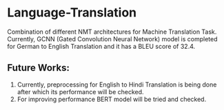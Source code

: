 # Language-Translation
Combination of different NMT architectures for Machine Translation Task. Currently, GCNN (Gated Convolution Neural Network) model is completed for German to English Translation and it has a BLEU score of 32.4.

## Future Works:
1. Currently, preprocessing for English to Hindi Translation is being done after which its performance will be checked.
2. For improving performance BERT model will be tried and checked.